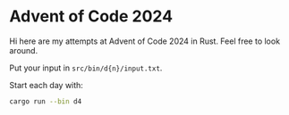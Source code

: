 # Advent of Code 2024

Hi here are my attempts at Advent of Code 2024 in Rust. Feel free to look around.

Put your input in `src/bin/d{n}/input.txt`.

Start each day with:

```bash
cargo run --bin d4
```
